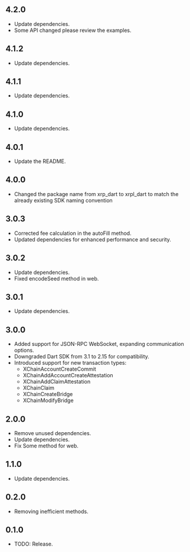 ## 4.2.0

- Update dependencies.
- Some API changed please review the examples.

## 4.1.2

- Update dependencies.

## 4.1.1

- Update dependencies.

## 4.1.0

- Update dependencies.

## 4.0.1

- Update the README.

## 4.0.0

- Changed the package name from xrp_dart to xrpl_dart to match the already existing SDK naming convention

## 3.0.3

- Corrected fee calculation in the autoFill method.
- Updated dependencies for enhanced performance and security.

## 3.0.2

- Update dependencies.
- Fixed encodeSeed method in web.

## 3.0.1

- Update dependencies.

## 3.0.0

- Added support for JSON-RPC WebSocket, expanding communication options.
- Downgraded Dart SDK from 3.1 to 2.15 for compatibility.
- Introduced support for new transaction types:
  - XChainAccountCreateCommit
  - XChainAddAccountCreateAttestation
  - XChainAddClaimAttestation
  - XChainClaim
  - XChainCreateBridge
  - XChainModifyBridge

## 2.0.0

- Remove unused dependencies.
- Update dependencies.
- Fix Some method for web.

## 1.1.0

- Update dependencies.

## 0.2.0

- Removing inefficient methods.

## 0.1.0

- TODO: Release.
